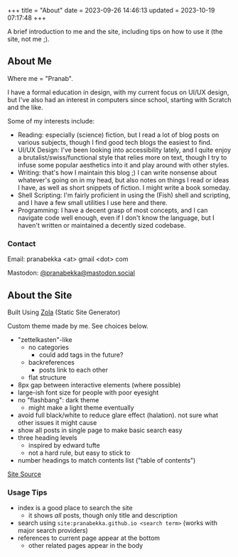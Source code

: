 +++
title = "About"
date = 2023-09-26 14:46:13
updated = 2023-10-19 07:17:48
+++

A brief introduction to me and the site,
including tips on how to use it (the site, not me ;).

## About Me

Where me = "Pranab".

I have a formal education in design,
with my current focus on UI/UX design,
but I've also had an interest in computers since school,
starting with Scratch and the like.

Some of my interests include:

- Reading: especially (science) fiction,
  but I read a lot of blog posts on various subjects,
  though I find good tech blogs the easiest to find.
- UI/UX Design: I've been looking into accessibility lately,
  and I quite enjoy a brutalist/swiss/functional style
  that relies more on text,
  though I try to infuse some popular aesthetics into it
  and play around with other styles.
- Writing:
  that's how I maintain this blog ;)
  I can write nonsense about whatever's going on in my head,
  but also notes on things I read or ideas I have,
  as well as short snippets of fiction.
  I might write a book someday.
- Shell Scripting: I'm fairly proficient
  in using the (Fish) shell and scripting,
  and I have a few small utilities I use here and there.
- Programming: I have a decent grasp of most concepts,
  and I can navigate code well enough,
  even if I don't know the language,
  but I haven't written or maintained
  a decently sized codebase.

### Contact

Email: pranabekka &lt;at&gt; gmail &lt;dot&gt; com

Mastodon: [@pranabekka@mastodon.social](https://mastodon.social/@pranabekka)

## About the Site

Built Using [Zola](https://www.getzola.org)
(Static Site Generator)

Custom theme made by me.
See choices below.

- "zettelkasten"-like
  - no categories
    - could add tags in the future?
  - backreferences
    - posts link to each other
  - flat structure
- 8px gap between interactive elements
  (where possible)
- large-ish font size for people with poor eyesight
- no "flashbang": dark theme
  - might make a light theme eventually
- avoid full black/white to reduce glare effect (halation).
  not sure what other issues it might cause
- show all posts in single page to make basic search easy
- three heading levels
  - inspired by edward tufte
  - not a hard rule, but easy to stick to
- number headings to match contents list ("table of contents")

[Site Source](https://github.com/pranabekka/pranabekka.github.io)

### Usage Tips

- index is a good place to search the site
  - it shows *all* posts, though only title and description
- search using `site:pranabekka.github.io <search term>`
  (works with major search providers)
- references to current page appear at the bottom
  - other related pages appear in the body
